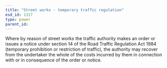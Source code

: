 ```yaml
---
title: "Street works - temporary traffic regulation"
esd_id: 1317
type: power
parent_id:  
---
```


Where by reason of street works the traffic authority makes an order or issues a notice under section 14 of the Road Traffic Regulation Act 1984 (temporary prohibition or restriction of traffic), the authority may recover from the undertaker the whole of the costs incurred by them in connection with or in consequence of the order or notice.

